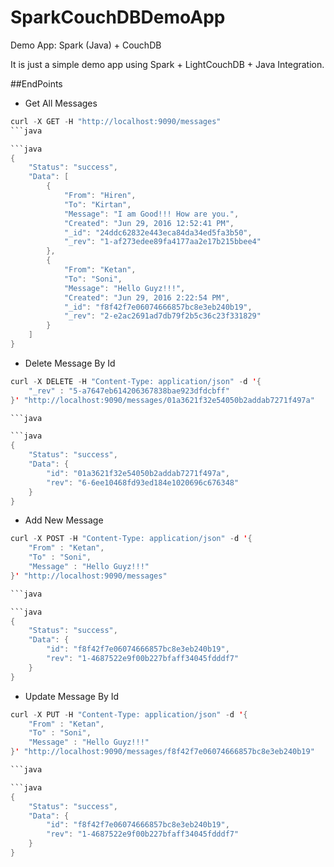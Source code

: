 # SparkCouchDBDemoApp
Demo App: Spark (Java) + CouchDB

It is just a simple demo app using Spark + LightCouchDB + Java Integration.


##EndPoints

* Get All Messages

```java
curl -X GET -H "http://localhost:9090/messages"
```java

```java
{
    "Status": "success",
    "Data": [
        {
            "From": "Hiren",
            "To": "Kirtan",
            "Message": "I am Good!!! How are you.",
            "Created": "Jun 29, 2016 12:52:41 PM",
            "_id": "24ddc62832e443eca84da34ed5fa3b50",
            "_rev": "1-af273edee89fa4177aa2e17b215bbee4"
        },
        {
            "From": "Ketan",
            "To": "Soni",
            "Message": "Hello Guyz!!!",
            "Created": "Jun 29, 2016 2:22:54 PM",
            "_id": "f8f42f7e06074666857bc8e3eb240b19",
            "_rev": "2-e2ac2691ad7db79f2b5c36c23f331829"
        }
    ]
}
```

* Delete Message By Id

```java
curl -X DELETE -H "Content-Type: application/json" -d '{
    "_rev" : "5-a7647eb614206367838bae923dfdcbff"
}' "http://localhost:9090/messages/01a3621f32e54050b2addab7271f497a"

```java

```java
{
    "Status": "success",
    "Data": {
        "id": "01a3621f32e54050b2addab7271f497a",
        "rev": "6-6ee10468fd93ed184e1020696c676348"
    }
}
```

* Add New Message

```java
curl -X POST -H "Content-Type: application/json" -d '{
    "From" : "Ketan",
    "To" : "Soni",
    "Message" : "Hello Guyz!!!"
}' "http://localhost:9090/messages"

```java

```java
{
    "Status": "success",
    "Data": {
        "id": "f8f42f7e06074666857bc8e3eb240b19",
        "rev": "1-4687522e9f00b227bfaff34045fdddf7"
    }
}

```


* Update Message By Id

```java
curl -X PUT -H "Content-Type: application/json" -d '{
    "From" : "Ketan",
    "To" : "Soni",
    "Message" : "Hello Guyz!!!"
}' "http://localhost:9090/messages/f8f42f7e06074666857bc8e3eb240b19"

```java

```java
{
    "Status": "success",
    "Data": {
        "id": "f8f42f7e06074666857bc8e3eb240b19",
        "rev": "1-4687522e9f00b227bfaff34045fdddf7"
    }
}

```